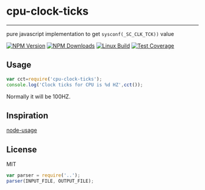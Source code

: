 # cpu-clock-ticks
--------------------------

pure javascript implementation to get `sysconf(_SC_CLK_TCK))` value

[![NPM Version][npm-image]][npm-url]
[![NPM Downloads][downloads-image]][downloads-url]
[![Linux Build][travis-image]][travis-url]
[![Test Coverage][coveralls-image]][coveralls-url]

## Usage

```javascript
var cct=require('cpu-clock-ticks');
console.log('Clock ticks for CPU is %d HZ',cct());
```
Normally it will be 100HZ.

## Inspiration
[node-usage](https://github.com/arunoda/node-usage)

## License
MIT


```js
var parser = require('..');
parser(INPUT_FILE, OUTPUT_FILE);
```


[npm-image]: https://img.shields.io/npm/v/cpu-clock-ticks.svg
[npm-url]: https://npmjs.org/package/cpu-clock-ticks
[downloads-url]: https://npmjs.org/package/cpu-clock-ticks
[downloads-image]: https://img.shields.io/npm/dm/cpu-clock-ticks.svg
[travis-image]: https://travis-ci.org/wyvernnot/cpu-clock-ticks.svg
[travis-url]: https://travis-ci.org/wyvernnot/cpu-clock-ticks
[coveralls-image]: https://img.shields.io/coveralls/wyvernnot/cpu-clock-ticks/master.svg
[coveralls-url]: https://coveralls.io/r/wyvernnot/cpu-clock-ticks?branch=master


